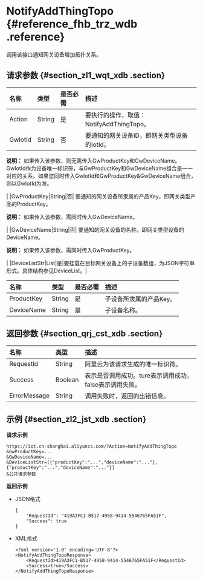 # NotifyAddThingTopo {#reference_fhb_trz_wdb .reference}

调用该接口通知网关设备增加拓扑关系。

## 请求参数 {#section_zl1_wqt_xdb .section}

|名称|类型|是否必需|描述|
|:-|:-|:---|:-|
|Action|String|是|要执行的操作，取值：NotifyAddThingTopo。|
|GwIotId|String|否| 要通知的网关设备ID，即网关类型设备的IotId。

 **说明：** 如果传入该参数，则无需传入GwProductKey和GwDeviceName。GwIotId作为设备唯一标识符，与GwProductKey和GwDeviceName组合是一一对应的关系。如果您同时传入GwIotId和GwProductKey&GwDeviceName组合，则以GwIotId为准。

 |
|GwProductKey|String|否| 要通知的网关设备所隶属的产品Key，即网关类型产品的ProductKey。

 **说明：** 如果传入该参数，需同时传入GwDeviceName。

 |
|GwDeviceName|String|否| 要通知的网关设备的名称，即网关类型设备的DeviceName。

 **说明：** 如果传入该参数，需同时传入GwProductKey。

 |
|DeviceListStr|List|是|要挂载在目标网关设备上的子设备数组，为JSON字符串形式。具体结构参见DeviceList。|

|名称|类型|是否必需|描述|
|:-|:-|:---|:-|
|ProductKey|String|是|子设备所隶属的产品Key。|
|DeviceName|String|是|子设备名称。|

## 返回参数 {#section_qrj_cst_xdb .section}

|名称|类型|描述|
|:-|:-|:-|
|RequestId|String|阿里云为该请求生成的唯一标识符。|
|Success|Boolean|表示是否调用成功。ture表示调用成功，false表示调用失败。|
|ErrorMessage|String|调用失败时，返回的出错信息。|

## 示例 {#section_zl2_jst_xdb .section}

**请求示例**

```
https://iot.cn-shanghai.aliyuncs.com/?Action=NotifyAddThingTopo
&GwProductKey=...
&GwDeviceName=...
&DeviceListStr=[{"productKey":"...","deviceName":"..."},{"productKey":"...","deviceName":"..."}]
&公共请求参数
```

**返回示例**

-   JSON格式

    ```
    {
        "RequestId": "419A3FC1-B517-4958-9414-5546765FA51F",
        "Success": true
    }
    ```

-   XML格式

    ```
    <?xml version='1.0' encoding='UTF-8'?>
    <NotifyAddThingTopoResponse>
        <RequestId>419A3FC1-B517-4958-9414-5546765FA51F</RequestId>
        <Success>true</Success>
    </NotifyAddThingTopoResponse>
    ```


